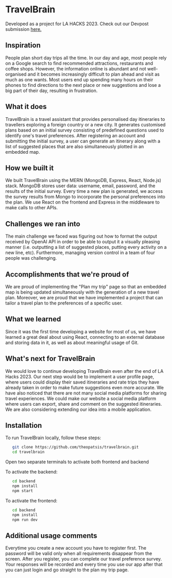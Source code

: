 # TravelBrain

Developed as a project for LA HACKS 2023. Check out our Devpost submission [here.](https://devpost.com/software/travelbrain-7k2nfu)

## Inspiration
People plan short day trips all the time. In our day and age, most people rely on a Google search to find recommended attractions, restaurants and coffee shops. However, the information online is abundant and not well-organised and it becomes increasingly difficult to plan ahead and visit as much as one wants. Most users end up spending many hours on their phones to find directions to the next place or new suggestions and lose a big part of their day, resulting in frustration. 
## What it does
TravelBrain is a travel assistant that provides personalised day itineraries to travellers exploring a foreign country or a new city. It generates customised plans based on an initial survey consisting of predefined questions used to identify one's travel preferences. After registering an account and submitting the initial survey, a user can generate an itinerary along with a list of suggested places that are also simultaneously plotted in an embedded map.
## How we built it
We built TravelBrain using the MERN (MongoDB, Express, React, Node.js) stack. MongoDB stores user data: username, email, password, and the results of the initial survey. Every time a new plan is generated, we access the survey results from Mongo to incorporate the personal preferences into the plan. We use React on the frontend and Express in the middleware to make calls to other APIs.
## Challenges we ran into
The main challenge we faced was figuring out how to format the output received by OpenAI API in order to be able to output it a visually pleasing manner (i.e. outputting a list of suggested places, putting every activity on a new line, etc). Furthermore, managing version control in a team of four people was challenging.
## Accomplishments that we're proud of
We are proud of implementing the "Plan my trip" page so that an embedded map is being updated simultaneously with the generation of a new travel plan. Moreover, we are proud that we have implemented a project that can tailor a travel plan to the preferences of a specific user.
## What we learned
Since it was the first time developing a website for most of us, we have learned a great deal about using React, connecting to an external database and storing data in it, as well as about meaningful usage of Git.
## What's next for TravelBrain
We would love to continue developing TravelBrain even after the end of LA Hacks 2023. Our next step would be to implement a user profile page, where users could display their saved itineraries and rate trips they have already taken in order to make future suggestions even more accurate. We have also noticed that there are not many social media platforms for sharing travel experiences. We could make our website a social media platform where users can export, share and comment on the suggested itineraries. We are also considering extending our idea into a mobile application.

## Installation
To run TravelBrain locally, follow these steps:
```bash
   git clone https://github.com/theopatsis/travelbrain.git
   cd travelbrain
```
Open two separate terminals to activate both frontend and backend

To activate the backend: 
```bash
   cd backend
   npm install
   npm start
```

To activate the frontend: 
```bash
   cd backend
   npm install
   npm run dev
```
## Additional usage comments 

Everytime you create a new account you have to register first. The password will be valid only when all requirements disappear from the screen. After you register, you can complete our travel preference survey. Your responses will be recorded and every time you use our app after that you can just login and go straight to the plan my trip page. 
